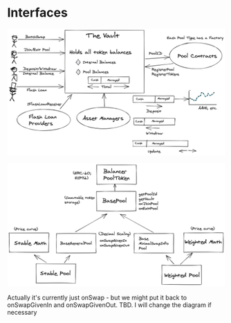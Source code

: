 # Interfaces

![The central Vault contract, and top-level interfaces](../../.gitbook/assets/v2-partners.png)

![Pool contract inheritance](../../.gitbook/assets/v2-pools.png)

Actually it's currently just onSwap - but we might put it back to onSwapGivenIn and onSwapGivenOut. TBD. I will change the diagram if necessary

